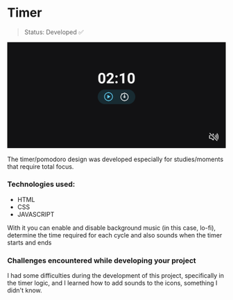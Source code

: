 # Timer
  
> Status: Developed ✅

<img src="project_image.png">

The timer/pomodoro design was developed especially for studies/moments that require total focus. 

### Technologies used:
* HTML
* CSS
* JAVASCRIPT

With it you can enable and disable background music (in this case, lo-fi), determine the time required for each cycle and also sounds when the timer starts and ends

### Challenges encountered while developing your project
I had some difficulties during the development of this project, specifically in the timer logic, and I learned how to add sounds to the icons, something I didn't know.

